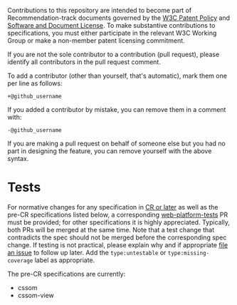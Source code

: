 Contributions to this repository are intended to become part of Recommendation-track documents governed by the
[W3C Patent Policy](https://www.w3.org/Consortium/Patent-Policy-20040205/) and
[Software and Document License](https://www.w3.org/Consortium/Legal/copyright-software). To make substantive contributions to specifications, you must either participate
in the relevant W3C Working Group or make a non-member patent licensing commitment.

If you are not the sole contributor to a contribution (pull request), please identify all 
contributors in the pull request comment.

To add a contributor (other than yourself, that's automatic), mark them one per line as follows:

```
+@github_username
```

If you added a contributor by mistake, you can remove them in a comment with:

```
-@github_username
```

If you are making a pull request on behalf of someone else but you had no part in designing the 
feature, you can remove yourself with the above syntax.

# Tests

For normative changes for any specification in
[CR or later](https://www.w3.org/Style/CSS/current-work) as well as the pre-CR specifications listed
below, a corresponding [web-platform-tests](https://github.com/w3c/web-platform-tests) PR must be
provided; for other specifications it is highly appreciated. Typically, both PRs will be merged at
the same time. Note that a test change that contradicts the spec should not be merged before the
corresponding spec change. If testing is not practical, please explain why and if appropriate
[file an issue](https://github.com/w3c/web-platform-tests/issues/new) to follow up later. Add the
`type:untestable` or `type:missing-coverage` label as appropriate.

The pre-CR specifications are currently:

* cssom
* cssom-view
